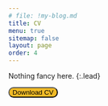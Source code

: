 ```yaml
---
# file: !my-blog.md
title: CV
menu: true
sitemap: false
layout: page
order: 4
---
```


Nothing fancy here.
{:.lead}

<a href="../assets/cv.pdf" target="_blank"><button style="background-color:rgb(240, 186, 39); border-radius:10px;" >Download CV</button></a>


























